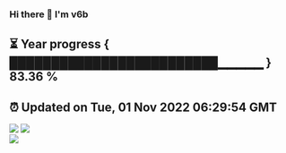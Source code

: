 ### Hi there 👋  I'm v6b  
⏳ Year progress { █████████████████████████▁▁▁▁▁ } 83.36 %
---
⏰ Updated on Tue, 01 Nov 2022 06:29:54 GMT
---
![](https://github-readme-stats.vercel.app/api?username=v6b&bg_color=30,e96443,904e95&title_color=fff&text_color=fff&layout=compact)
![](https://github-readme-stats.vercel.app/api/top-langs/?username=v6b&layout=compact&bg_color=30,e96443,904e95&title_color=fff&text_color=fff)  
![](https://gcore.jsdelivr.net/gh/v6b/v6b@main/assets/github-contribution-grid-snake.svg)

